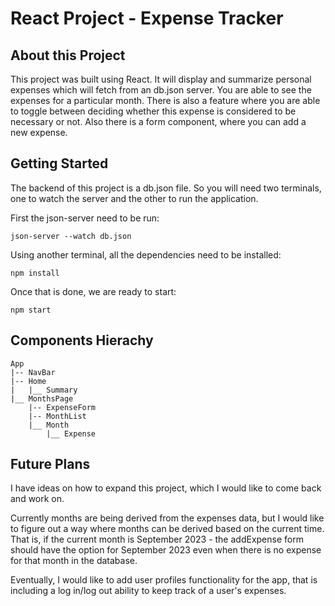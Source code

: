 # React Project - Expense Tracker

## About this Project
This project was built using React. It will display and summarize personal expenses which will fetch from an db.json server. You are able to see the expenses for a particular month. There is also a feature where you are able to toggle between deciding whether this expense is considered to be necessary or not. Also there is a form component, where you can add a new expense. 


## Getting Started
The backend of this project is a db.json file. So you will need two terminals, one to watch the server and the other to run the application.

First the json-server need to be run: 

```json-server --watch db.json```

Using another terminal, all the dependencies need to be installed: 

```npm install```

Once that is done, we are ready to start:

```npm start```

## Components Hierachy
```
App
|-- NavBar
|-- Home
|   |__ Summary
|__ MonthsPage
    |-- ExpenseForm
    |-- MonthList
    |__ Month
        |__ Expense
```

## Future Plans
I have ideas on how to expand this project, which I would like to come back and work on.

Currently months are being derived from the expenses data, but I would like to figure out a way where months can be derived based on the current time. That is, if the current month is September 2023 - the addExpense form should have the option for September 2023 even when there is no expense for that month in the database.

Eventually, I would like to add user profiles functionality for the app, that is including a log in/log out ability to keep track of a user's expenses. 